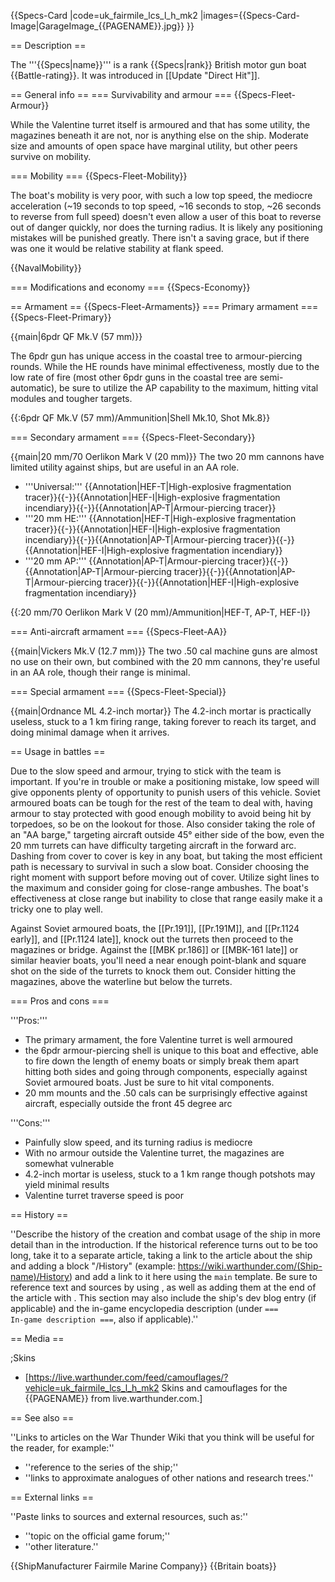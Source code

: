 {{Specs-Card
|code=uk_fairmile_lcs_l_h_mk2
|images={{Specs-Card-Image|GarageImage_{{PAGENAME}}.jpg}}
}}

== Description ==
<!-- ''In the first part of the description, cover the history of the ship's creation and military application. In the second part, tell the reader about using this ship in the game. Add a screenshot: if a beginner player has a hard time remembering vehicles by name, a picture will help them identify the ship in question.'' -->
The '''{{Specs|name}}''' is a rank {{Specs|rank}} British motor gun boat {{Battle-rating}}. It was introduced in [[Update "Direct Hit"]].

== General info ==
=== Survivability and armour ===
{{Specs-Fleet-Armour}}
<!-- ''Talk about the vehicle's armour. Note the most well-defended and most vulnerable zones, e.g. the ammo magazine. Evaluate the composition of components and assemblies responsible for movement and manoeuvrability. Evaluate the survivability of the primary and secondary armaments separately. Don't forget to mention the size of the crew, which plays an important role in fleet mechanics. Save tips on preserving survivability for the "Usage in battles" section. If necessary, use a graphical template to show the most well-protected or most vulnerable points in the armour.'' -->
While the Valentine turret itself is armoured and that has some utility, the magazines beneath it are not, nor is anything else on the ship. Moderate size and amounts of open space have marginal utility, but other peers survive on mobility.

=== Mobility ===
{{Specs-Fleet-Mobility}}
<!-- ''Write about the ship's mobility. Evaluate its power and manoeuvrability, rudder rerouting speed, stopping speed at full tilt, with its maximum forward and reverse speed.'' -->
The boat's mobility is very poor, with such a low top speed, the mediocre acceleration (~19 seconds to top speed, ~16 seconds to stop, ~26 seconds to reverse from full speed) doesn't even allow a user of this boat to reverse out of danger quickly, nor does the turning radius. It is likely any positioning mistakes will be punished greatly. There isn't a saving grace, but if there was one it would be relative stability at flank speed.

{{NavalMobility}}

=== Modifications and economy ===
{{Specs-Economy}}

== Armament ==
{{Specs-Fleet-Armaments}}
=== Primary armament ===
{{Specs-Fleet-Primary}}
<!-- ''Provide information about the characteristics of the primary armament. Evaluate their efficacy in battle based on their reload speed, ballistics and the capacity of their shells. Add a link to the main article about the weapon: <code><nowiki>{{main|Weapon name (calibre)}}</nowiki></code>. Broadly describe the ammunition available for the primary armament, and provide recommendations on how to use it and which ammunition to choose.'' -->
{{main|6pdr QF Mk.V (57 mm)}}

The 6pdr gun has unique access in the coastal tree to armour-piercing rounds. While the HE rounds have minimal effectiveness, mostly due to the low rate of fire (most other 6pdr guns in the coastal tree are semi-automatic), be sure to utilize the AP capability to the maximum, hitting vital modules and tougher targets.

{{:6pdr QF Mk.V (57 mm)/Ammunition|Shell Mk.10, Shot Mk.8}}

=== Secondary armament ===
{{Specs-Fleet-Secondary}}
<!-- ''Some ships are fitted with weapons of various calibres. Secondary armaments are defined as weapons chosen with the control <code>Select secondary weapon</code>. Evaluate the secondary armaments and give advice on how to use them. Describe the ammunition available for the secondary armament. Provide recommendations on how to use them and which ammunition to choose. Remember that any anti-air armament, even heavy calibre weapons, belong in the next section. If there is no secondary armament, remove this section.'' -->
{{main|20 mm/70 Oerlikon Mark V (20 mm)}}
The two 20 mm cannons have limited utility against ships, but are useful in an AA role.

* '''Universal:''' {{Annotation|HEF-T|High-explosive fragmentation tracer}}{{-}}{{Annotation|HEF-I|High-explosive fragmentation incendiary}}{{-}}{{Annotation|AP-T|Armour-piercing tracer}}
* '''20 mm HE:''' {{Annotation|HEF-T|High-explosive fragmentation tracer}}{{-}}{{Annotation|HEF-I|High-explosive fragmentation incendiary}}{{-}}{{Annotation|AP-T|Armour-piercing tracer}}{{-}}{{Annotation|HEF-I|High-explosive fragmentation incendiary}}
* '''20 mm AP:''' {{Annotation|AP-T|Armour-piercing tracer}}{{-}}{{Annotation|AP-T|Armour-piercing tracer}}{{-}}{{Annotation|AP-T|Armour-piercing tracer}}{{-}}{{Annotation|HEF-I|High-explosive fragmentation incendiary}}

{{:20 mm/70 Oerlikon Mark V (20 mm)/Ammunition|HEF-T, AP-T, HEF-I}}

=== Anti-aircraft armament ===
{{Specs-Fleet-AA}}
<!-- ''An important part of the ship's armament responsible for air defence. Anti-aircraft armament is defined by the weapon chosen with the control <code>Select anti-aircraft weapons</code>. Talk about the ship's anti-air cannons and machine guns, the number of guns and their positions, their effective range, and about their overall effectiveness – including against surface targets. If there are no anti-aircraft armaments, remove this section.'' -->
{{main|Vickers Mk.V (12.7 mm)}}
The two .50 cal machine guns are almost no use on their own, but combined with the 20 mm cannons, they're useful in an AA role, though their range is minimal.

=== Special armament ===
{{Specs-Fleet-Special}}
<!-- ''Mortars, mines, rocket launchers and missiles are also effective in skilled hands and can take an off-guard opponent by surprise. Evaluate the ammunition of this type of armament and rate its performance in combat. If there are no special armaments, remove this section.'' -->
{{main|Ordnance ML 4.2-inch mortar}}
The 4.2-inch mortar is practically useless, stuck to a 1 km firing range, taking forever to reach its target, and doing minimal damage when it arrives.

== Usage in battles ==
<!-- ''Describe the technique of using this ship, the characteristics of her use in a team and tips on strategy. Abstain from writing an entire guide – don't try to provide a single point of view, but give the reader food for thought. Talk about the most dangerous opponents for this vehicle and provide recommendations on fighting them. If necessary, note the specifics of playing with this vehicle in various modes (AB, RB, SB).'' -->
Due to the slow speed and armour, trying to stick with the team is important. If you're in trouble or make a positioning mistake, low speed will give opponents plenty of opportunity to punish users of this vehicle. Soviet armoured boats can be tough for the rest of the team to deal with, having armour to stay protected with good enough mobility to avoid being hit by torpedoes, so be on the lookout for those. Also consider taking the role of an "AA barge," targeting aircraft outside 45° either side of the bow, even the 20 mm turrets can have difficulty targeting aircraft in the forward arc. Dashing from cover to cover is key in any boat, but taking the most efficient path is necessary to survival in such a slow boat. Consider choosing the right moment with support before moving out of cover. Utilize sight lines to the maximum and consider going for close-range ambushes. The boat's effectiveness at close range but inability to close that range easily make it a tricky one to play well.

Against Soviet armoured boats, the [[Pr.191]], [[Pr.191M]], and [[Pr.1124 early]], and [[Pr.1124 late]], knock out the turrets then proceed to the magazines or bridge. Against the [[MBK pr.186]] or [[MBK-161 late]] or similar heavier boats, you'll need a near enough point-blank and square shot on the side of the turrets to knock them out. Consider hitting the magazines, above the waterline but below the turrets. 

=== Pros and cons ===
<!-- ''Summarise and briefly evaluate the vehicle in terms of its characteristics and combat effectiveness. Mark its pros and cons in the bulleted list. Try not to use more than 6 points for each of the characteristics. Avoid using categorical definitions such as "bad", "good" and the like - use substitutions with softer forms such as "inadequate" and "effective".'' -->
'''Pros:'''

* The primary armament, the fore Valentine turret is well armoured
* the 6pdr armour-piercing shell is unique to this boat and effective, able to fire down the length of enemy boats or simply break them apart hitting both sides and going through components, especially against Soviet armoured boats. Just be sure to hit vital components.
* 20 mm mounts and the .50 cals can be surprisingly effective against aircraft, especially outside the front 45 degree arc

'''Cons:'''

* Painfully slow speed, and its turning radius is mediocre
* With no armour outside the Valentine turret, the magazines are somewhat vulnerable
* 4.2-inch mortar is useless, stuck to a 1 km range though potshots may yield minimal results
* Valentine turret traverse speed is poor

== History ==
<!-- ''Describe the history of the creation and combat usage of the ship in more detail than in the introduction. If the historical reference turns out to be too long, take it to a separate article, taking a link to the article about the ship and adding a block "/History" (example: <nowiki>https://wiki.warthunder.com/(Ship-name)/History</nowiki>) and add a link to it here using the <code>main</code> template. Be sure to reference text and sources by using <code><nowiki><ref></ref></nowiki></code>, as well as adding them at the end of the article with <code><nowiki><references /></nowiki></code>. This section may also include the ship's dev blog entry (if applicable) and the in-game encyclopedia description (under <code><nowiki>=== In-game description ===</nowiki></code>, also if applicable).'' -->
''Describe the history of the creation and combat usage of the ship in more detail than in the introduction. If the historical reference turns out to be too long, take it to a separate article, taking a link to the article about the ship and adding a block "/History" (example: <nowiki>https://wiki.warthunder.com/(Ship-name)/History</nowiki>) and add a link to it here using the <code>main</code> template. Be sure to reference text and sources by using <code><nowiki><ref></ref></nowiki></code>, as well as adding them at the end of the article with <code><nowiki><references /></nowiki></code>. This section may also include the ship's dev blog entry (if applicable) and the in-game encyclopedia description (under <code><nowiki>=== In-game description ===</nowiki></code>, also if applicable).''

== Media ==
<!-- ''Excellent additions to the article would be video guides, screenshots from the game, and photos.'' -->

;Skins
* [https://live.warthunder.com/feed/camouflages/?vehicle=uk_fairmile_lcs_l_h_mk2 Skins and camouflages for the {{PAGENAME}} from live.warthunder.com.]

== See also ==
<!-- ''Links to articles on the War Thunder Wiki that you think will be useful for the reader, for example:''
* ''reference to the series of the ship;''
* ''links to approximate analogues of other nations and research trees.'' -->
''Links to articles on the War Thunder Wiki that you think will be useful for the reader, for example:''

* ''reference to the series of the ship;''
* ''links to approximate analogues of other nations and research trees.''

== External links ==
<!-- ''Paste links to sources and external resources, such as:''
* ''topic on the official game forum;''
* ''other literature.'' -->
''Paste links to sources and external resources, such as:''

* ''topic on the official game forum;''
* ''other literature.''

{{ShipManufacturer Fairmile Marine Company}}
{{Britain boats}}